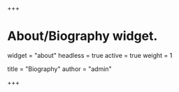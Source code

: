 +++
# About/Biography widget.
widget = "about"
headless = true
active = true
weight = 1

title = "Biography"
author = "admin"
 
+++
